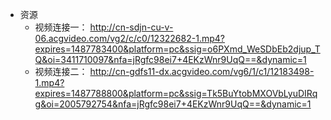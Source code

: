 * 资源
	* 视频连接一： http://cn-sdjn-cu-v-06.acgvideo.com/vg2/c/c0/12322682-1.mp4?expires=1487783400&platform=pc&ssig=o6PXmd_WeSDbEb2djup_TQ&oi=3411710097&nfa=jRgfc98ei7+4EKzWnr9UqQ==&dynamic=1
	* 视频连接二： http://cn-gdfs11-dx.acgvideo.com/vg6/1/c1/12183498-1.mp4?expires=1487788800&platform=pc&ssig=Tk5BuYtobMXOVbLyuDIRqg&oi=2005792754&nfa=jRgfc98ei7+4EKzWnr9UqQ==&dynamic=1